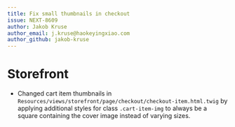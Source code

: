```yaml
---
title: Fix small thumbnails in checkout
issue: NEXT-8609
author: Jakob Kruse
author_email: j.kruse@haokeyingxiao.com
author_github: jakob-kruse
---
```

# Storefront
* Changed cart item thumbnails in `Resources/views/storefront/page/checkout/checkout-item.html.twig` by applying additional styles for class `.cart-item-img` to always be a square containing the cover image instead of varying sizes.
